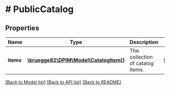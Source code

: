 # # PublicCatalog

## Properties

Name | Type | Description | Notes
------------ | ------------- | ------------- | -------------
**items** | [**\kruegge82\DPIM\Model\CatalogItem[]**](CatalogItem.md) | The collection of catalog items. | [optional]

[[Back to Model list]](../../README.md#models) [[Back to API list]](../../README.md#endpoints) [[Back to README]](../../README.md)
